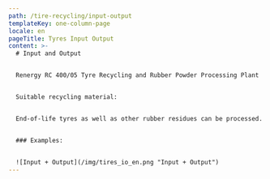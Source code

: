 ```yaml
---
path: /tire-recycling/input-output
templateKey: one-column-page
locale: en
pageTitle: Tyres Input Output
content: >-
  # Input and Output


  Renergy RC 400/05 Tyre Recycling and Rubber Powder Processing Plant


  Suitable recycling material:


  End-of-life tyres as well as other rubber residues can be processed. The material can consist of homogeneous or mixed rubber with and without reinforcements.


  ### Examples:


  ![Input + Output](/img/tires_io_en.png "Input + Output")
---
```

